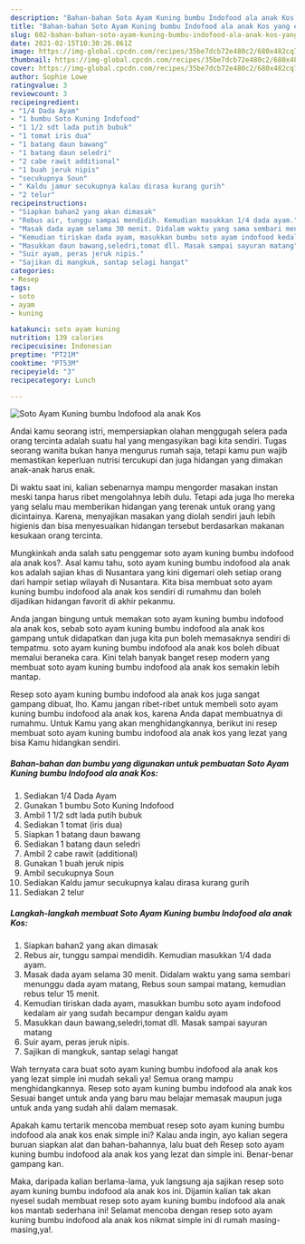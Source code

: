 ```yaml
---
description: "Bahan-bahan Soto Ayam Kuning bumbu Indofood ala anak Kos yang enak dan Mudah Dibuat"
title: "Bahan-bahan Soto Ayam Kuning bumbu Indofood ala anak Kos yang enak dan Mudah Dibuat"
slug: 602-bahan-bahan-soto-ayam-kuning-bumbu-indofood-ala-anak-kos-yang-enak-dan-mudah-dibuat
date: 2021-02-15T10:30:26.861Z
image: https://img-global.cpcdn.com/recipes/35be7dcb72e480c2/680x482cq70/soto-ayam-kuning-bumbu-indofood-ala-anak-kos-foto-resep-utama.jpg
thumbnail: https://img-global.cpcdn.com/recipes/35be7dcb72e480c2/680x482cq70/soto-ayam-kuning-bumbu-indofood-ala-anak-kos-foto-resep-utama.jpg
cover: https://img-global.cpcdn.com/recipes/35be7dcb72e480c2/680x482cq70/soto-ayam-kuning-bumbu-indofood-ala-anak-kos-foto-resep-utama.jpg
author: Sophie Lowe
ratingvalue: 3
reviewcount: 3
recipeingredient:
- "1/4 Dada Ayam"
- "1 bumbu Soto Kuning Indofood"
- "1 1/2 sdt lada putih bubuk"
- "1 tomat iris dua"
- "1 batang daun bawang"
- "1 batang daun seledri"
- "2 cabe rawit additional"
- "1 buah jeruk nipis"
- "secukupnya Soun"
- " Kaldu jamur secukupnya kalau dirasa kurang gurih"
- "2 telur"
recipeinstructions:
- "Siapkan bahan2 yang akan dimasak"
- "Rebus air, tunggu sampai mendidih. Kemudian masukkan 1/4 dada ayam."
- "Masak dada ayam selama 30 menit. Didalam waktu yang sama sembari menunggu dada ayam matang, Rebus soun sampai matang, kemudian rebus telur 15 menit."
- "Kemudian tiriskan dada ayam, masukkan bumbu soto ayam indofood kedalam air yang sudah becampur dengan kaldu ayam"
- "Masukkan daun bawang,seledri,tomat dll. Masak sampai sayuran matang"
- "Suir ayam, peras jeruk nipis."
- "Sajikan di mangkuk, santap selagi hangat"
categories:
- Resep
tags:
- soto
- ayam
- kuning

katakunci: soto ayam kuning 
nutrition: 139 calories
recipecuisine: Indonesian
preptime: "PT21M"
cooktime: "PT53M"
recipeyield: "3"
recipecategory: Lunch

---
```



![Soto Ayam Kuning bumbu Indofood ala anak Kos](https://img-global.cpcdn.com/recipes/35be7dcb72e480c2/680x482cq70/soto-ayam-kuning-bumbu-indofood-ala-anak-kos-foto-resep-utama.jpg)

Andai kamu seorang istri, mempersiapkan olahan menggugah selera pada orang tercinta adalah suatu hal yang mengasyikan bagi kita sendiri. Tugas seorang  wanita bukan hanya mengurus rumah saja, tetapi kamu pun wajib memastikan keperluan nutrisi tercukupi dan juga hidangan yang dimakan anak-anak harus enak.

Di waktu  saat ini, kalian sebenarnya mampu mengorder masakan instan meski tanpa harus ribet mengolahnya lebih dulu. Tetapi ada juga lho mereka yang selalu mau memberikan hidangan yang terenak untuk orang yang dicintainya. Karena, menyajikan masakan yang diolah sendiri jauh lebih higienis dan bisa menyesuaikan hidangan tersebut berdasarkan makanan kesukaan orang tercinta. 



Mungkinkah anda salah satu penggemar soto ayam kuning bumbu indofood ala anak kos?. Asal kamu tahu, soto ayam kuning bumbu indofood ala anak kos adalah sajian khas di Nusantara yang kini digemari oleh setiap orang dari hampir setiap wilayah di Nusantara. Kita bisa membuat soto ayam kuning bumbu indofood ala anak kos sendiri di rumahmu dan boleh dijadikan hidangan favorit di akhir pekanmu.

Anda jangan bingung untuk memakan soto ayam kuning bumbu indofood ala anak kos, sebab soto ayam kuning bumbu indofood ala anak kos gampang untuk didapatkan dan juga kita pun boleh memasaknya sendiri di tempatmu. soto ayam kuning bumbu indofood ala anak kos boleh dibuat memalui beraneka cara. Kini telah banyak banget resep modern yang membuat soto ayam kuning bumbu indofood ala anak kos semakin lebih mantap.

Resep soto ayam kuning bumbu indofood ala anak kos juga sangat gampang dibuat, lho. Kamu jangan ribet-ribet untuk membeli soto ayam kuning bumbu indofood ala anak kos, karena Anda dapat membuatnya di rumahmu. Untuk Kamu yang akan menghidangkannya, berikut ini resep membuat soto ayam kuning bumbu indofood ala anak kos yang lezat yang bisa Kamu hidangkan sendiri.

<!--inarticleads1-->

##### Bahan-bahan dan bumbu yang digunakan untuk pembuatan Soto Ayam Kuning bumbu Indofood ala anak Kos:

1. Sediakan 1/4 Dada Ayam
1. Gunakan 1 bumbu Soto Kuning Indofood
1. Ambil 1 1/2 sdt lada putih bubuk
1. Sediakan 1 tomat (iris dua)
1. Siapkan 1 batang daun bawang
1. Sediakan 1 batang daun seledri
1. Ambil 2 cabe rawit (additional)
1. Gunakan 1 buah jeruk nipis
1. Ambil secukupnya Soun
1. Sediakan  Kaldu jamur secukupnya kalau dirasa kurang gurih
1. Sediakan 2 telur




<!--inarticleads2-->

##### Langkah-langkah membuat Soto Ayam Kuning bumbu Indofood ala anak Kos:

1. Siapkan bahan2 yang akan dimasak
1. Rebus air, tunggu sampai mendidih. Kemudian masukkan 1/4 dada ayam.
1. Masak dada ayam selama 30 menit. Didalam waktu yang sama sembari menunggu dada ayam matang, Rebus soun sampai matang, kemudian rebus telur 15 menit.
1. Kemudian tiriskan dada ayam, masukkan bumbu soto ayam indofood kedalam air yang sudah becampur dengan kaldu ayam
1. Masukkan daun bawang,seledri,tomat dll. Masak sampai sayuran matang
1. Suir ayam, peras jeruk nipis.
1. Sajikan di mangkuk, santap selagi hangat




Wah ternyata cara buat soto ayam kuning bumbu indofood ala anak kos yang lezat simple ini mudah sekali ya! Semua orang mampu menghidangkannya. Resep soto ayam kuning bumbu indofood ala anak kos Sesuai banget untuk anda yang baru mau belajar memasak maupun juga untuk anda yang sudah ahli dalam memasak.

Apakah kamu tertarik mencoba membuat resep soto ayam kuning bumbu indofood ala anak kos enak simple ini? Kalau anda ingin, ayo kalian segera buruan siapkan alat dan bahan-bahannya, lalu buat deh Resep soto ayam kuning bumbu indofood ala anak kos yang lezat dan simple ini. Benar-benar gampang kan. 

Maka, daripada kalian berlama-lama, yuk langsung aja sajikan resep soto ayam kuning bumbu indofood ala anak kos ini. Dijamin kalian tak akan nyesel sudah membuat resep soto ayam kuning bumbu indofood ala anak kos mantab sederhana ini! Selamat mencoba dengan resep soto ayam kuning bumbu indofood ala anak kos nikmat simple ini di rumah masing-masing,ya!.

